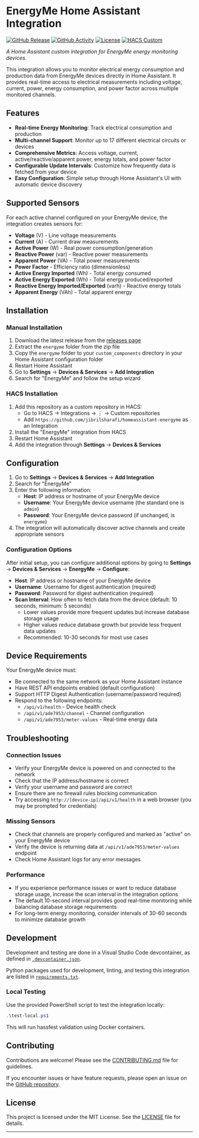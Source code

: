 # EnergyMe Home Assistant Integration

[![GitHub Release][releases-shield]][releases]
[![GitHub Activity][commits-shield]][commits]
[![License][license-shield]](LICENSE)
[![HACS Custom](https://img.shields.io/badge/HACS-Custom-orange.svg)](https://github.com/custom-components/hacs)

_A Home Assistant custom integration for EnergyMe energy monitoring devices._

This integration allows you to monitor electrical energy consumption and production data from EnergyMe devices directly in Home Assistant. It provides real-time access to electrical measurements including voltage, current, power, energy consumption, and power factor across multiple monitored channels.

## Features

- **Real-time Energy Monitoring**: Track electrical consumption and production
- **Multi-channel Support**: Monitor up to 17 different electrical circuits or devices
- **Comprehensive Metrics**: Access voltage, current, active/reactive/apparent power, energy totals, and power factor
- **Configurable Update Intervals**: Customize how frequently data is fetched from your device
- **Easy Configuration**: Simple setup through Home Assistant's UI with automatic device discovery

## Supported Sensors

For each active channel configured on your EnergyMe device, the integration creates sensors for:

- **Voltage** (V) - Line voltage measurements
- **Current** (A) - Current draw measurements  
- **Active Power** (W) - Real power consumption/generation
- **Reactive Power** (var) - Reactive power measurements
- **Apparent Power** (VA) - Total power measurements
- **Power Factor** - Efficiency ratio (dimensionless)
- **Active Energy Imported** (Wh) - Total energy consumed
- **Active Energy Exported** (Wh) - Total energy produced/exported
- **Reactive Energy Imported/Exported** (varh) - Reactive energy totals
- **Apparent Energy** (VAh) - Total apparent energy

## Installation

### Manual Installation

1. Download the latest release from the [releases page][releases]
2. Extract the `energyme` folder from the zip file
3. Copy the `energyme` folder to your `custom_components` directory in your Home Assistant configuration folder
4. Restart Home Assistant
5. Go to **Settings** → **Devices & Services** → **Add Integration**
6. Search for "EnergyMe" and follow the setup wizard

### HACS Installation

1. Add this repository as a custom repository in HACS:
   - Go to HACS → Integrations → ⋮ → Custom repositories
   - Add `https://github.com/jibrilsharafi/homeassistant-energyme` as an Integration
2. Install the "EnergyMe" integration from HACS
3. Restart Home Assistant
4. Add the integration through **Settings** → **Devices & Services**

## Configuration

1. Go to **Settings** → **Devices & Services** → **Add Integration**
2. Search for "EnergyMe"
3. Enter the following information:
   - **Host**: IP address or hostname of your EnergyMe device
   - **Username**: Your EnergyMe device username (the standard one is `admin`)
   - **Password**: Your EnergyMe device password (if unchanged, is `energyme`)
4. The integration will automatically discover active channels and create appropriate sensors

### Configuration Options

After initial setup, you can configure additional options by going to **Settings** → **Devices & Services** → **EnergyMe** → **Configure**:

- **Host**: IP address or hostname of your EnergyMe device
- **Username**: Username for digest authentication (required)
- **Password**: Password for digest authentication (required)
- **Scan Interval**: How often to fetch data from the device (default: 10 seconds, minimum: 5 seconds)
  - Lower values provide more frequent updates but increase database storage usage
  - Higher values reduce database growth but provide less frequent data updates
  - Recommended: 10-30 seconds for most use cases

## Device Requirements

Your EnergyMe device must:

- Be connected to the same network as your Home Assistant instance
- Have REST API endpoints enabled (default configuration)
- Support HTTP Digest Authentication (username/password required)
- Respond to the following endpoints:
  - `/api/v1/health` - Device health check
  - `/api/v1/ade7953/channel` - Channel configuration
  - `/api/v1/ade7953/meter-values` - Real-time energy data

## Troubleshooting

### Connection Issues

- Verify your EnergyMe device is powered on and connected to the network
- Check that the IP address/hostname is correct
- Verify your username and password are correct
- Ensure there are no firewall rules blocking communication
- Try accessing `http://[device-ip]/api/v1/health` in a web browser (you may be prompted for credentials)

### Missing Sensors

- Check that channels are properly configured and marked as "active" on your EnergyMe device
- Verify the device is returning data at `/api/v1/ade7953/meter-values` endpoint
- Check Home Assistant logs for any error messages

### Performance

- If you experience performance issues or want to reduce database storage usage, increase the scan interval in the integration options
- The default 10-second interval provides good real-time monitoring while balancing database storage requirements
- For long-term energy monitoring, consider intervals of 30-60 seconds to minimize database growth

## Development

Development and testing are done in a Visual Studio Code devcontainer, as defined in [`.devcontainer.json`](.devcontainer.json).

Python packages used for development, linting, and testing this integration are listed in [`requirements.txt`](requirements.txt).

### Local Testing

Use the provided PowerShell script to test the integration locally:

```powershell
.\test-local.ps1
```

This will run hassfest validation using Docker containers.

## Contributing

Contributions are welcome! Please see the [CONTRIBUTING.md](CONTRIBUTING.md) file for guidelines.

If you encounter issues or have feature requests, please open an issue on the [GitHub repository][issues].

## License

This project is licensed under the MIT License. See the [LICENSE](LICENSE) file for details.

---

[releases-shield]: https://img.shields.io/github/release/jibrilsharafi/homeassistant-energyme.svg?style=for-the-badge
[releases]: https://github.com/jibrilsharafi/homeassistant-energyme/releases
[commits-shield]: https://img.shields.io/github/commit-activity/y/jibrilsharafi/homeassistant-energyme.svg?style=for-the-badge
[commits]: https://github.com/jibrilsharafi/homeassistant-energyme/commits/main
[license-shield]: https://img.shields.io/github/license/jibrilsharafi/homeassistant-energyme.svg?style=for-the-badge
[issues]: https://github.com/jibrilsharafi/homeassistant-energyme/issues
